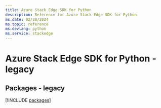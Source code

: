 ```yaml
---
title: Azure Stack Edge SDK for Python
description: Reference for Azure Stack Edge SDK for Python
ms.date: 02/28/2024
ms.topic: reference
ms.devlang: python
ms.service: stackedge
---
```

# Azure Stack Edge SDK for Python - legacy
## Packages - legacy
[!INCLUDE [packages](stack-edge-index.md)]